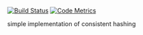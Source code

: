[![Build Status](https://travis-ci.org/lucastorri/consistent-hashing.png?branch=master)](https://travis-ci.org/lucastorri/consistent-hashing)
[![Code Metrics](https://codeclimate.com/github/lucastorri/consistent-hashing.png)](https://codeclimate.com/github/lucastorri/consistent-hashing)


simple implementation of consistent hashing

